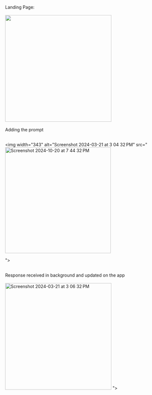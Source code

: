 Landing Page:
<br/>
<br/>
<img width="343"  src=" Screenshot 2024-10-20 at 7 43 49 PM" src="https://github.com/user-attachments/assets/b73ce19c-5722-4242-8799-52aa09ee60c6 ">
<br/>
<br/>
Adding the prompt
<br/>
<br/>


<img width="343" alt="Screenshot 2024-03-21 at 3 04 32 PM" src="<img width="341" alt="Screenshot 2024-10-20 at 7 44 32 PM" src="https://github.com/user-attachments/assets/fe4c8ad3-f18c-45de-89a1-85117d291d5e">
>
">
<br/>

<br/>
Response received in background and updated on the app
<br/>
<br/>
<img width="343" alt="Screenshot 2024-03-21 at 3 06 32 PM" src="<img width="336" alt="Screenshot 2024-10-20 at 7 44 05 PM" src="https://github.com/user-attachments/assets/23239e8a-b835-477e-b2be-dce837d78dd2">
">
